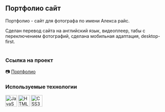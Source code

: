 ## Портфолио сайт

Портфолио - сайт для фотографа по имени Алекса райс.

Сделан перевод сайта на английский язык, видеоплеер, табы с переключением фотографий, сделана мобильная адаптация, desktop-first.  
<br/>
### Ссылка на проект

📷 [Портфолио](https://rolling-scopes-school.github.io/inallukyaev1-JSFEPRESCHOOL/portfolio/) 

### Используемые технологии

<a href="https://developer.mozilla.org/en-US/docs/Web/JavaScript" target="_blank" rel="noreferrer"><img src="https://raw.githubusercontent.com/danielcranney/readme-generator/main/public/icons/skills/javascript-colored.svg" width="36" height="36" alt="JavaScript" /></a>
<a href="https://developer.mozilla.org/en-US/docs/Glossary/HTML5" target="_blank" rel="noreferrer"><img src="https://raw.githubusercontent.com/danielcranney/readme-generator/main/public/icons/skills/html5-colored.svg" width="36" height="36" alt="HTML5" /></a>
<a href="https://www.w3.org/TR/CSS/#css" target="_blank" rel="noreferrer"><img src="https://raw.githubusercontent.com/danielcranney/readme-generator/main/public/icons/skills/css3-colored.svg" width="36" height="36" alt="CSS3" /></a>
